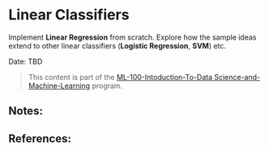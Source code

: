 # Linear Classifiers

Implement **Linear Regression** from scratch. Explore how the sample ideas extend to other linear classifiers (**Logistic Regression**, **SVM**) etc.

Date: TBD


> This content is part of the [ML-100-Intoduction-To-Data Science-and-Machine-Learning](http://www.z2datalabs.com/data-science) program.

## Notes:

## References:
